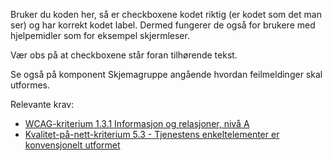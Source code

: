Bruker du koden her, så er checkboxene kodet riktig (er kodet som det man ser) og har korrekt kodet label. Dermed fungerer de også for brukere med hjelpemidler som for eksempel skjermleser.

Vær obs på at checkboxene står foran tilhørende tekst. 

Se også på komponent Skjemagruppe angående hvordan feilmeldinger skal utformes. 

Relevante krav: 
- [WCAG-kriterium 1.3.1 Informasjon og relasjoner, nivå A](https://uu.difi.no/krav-og-regelverk/wcag-20-standarden/131-informasjon-og-relasjoner-niva)
- [Kvalitet-på-nett-kriterium 5.3 - Tjenestens enkeltelementer er konvensjonelt utformet](https://www.difi.no/fagomrader-og-tjenester/digitalisering-og-samordning/kvalitet-pa-nett/kriteriesett/53-tjenestens-enkeltelementer-er-konvensjonelt-utformet)
